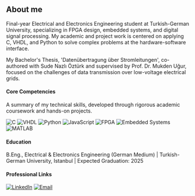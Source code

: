 ## About me

Final-year Electrical and Electronics Engineering student at Turkish-German University, specializing in FPGA design, embedded systems, and digital signal processing. My academic and project work is centered on applying C, VHDL, and Python to solve complex problems at the hardware-software interface.   

My Bachelor's Thesis, 'Datenübertragung über Stromleitungen', co-authored with Sude Nazlı Öztürk and supervised by Prof. Dr. Mukden Uğur, focused on the challenges of data transmission over low-voltage electrical grids.

#### Core Competencies
A summary of my technical skills, developed through rigorous academic coursework and hands-on projects.   

<p align="left">
<img src="https://img.shields.io/badge/C-A8B9CC?style=for-the-badge&logo=c&logoColor=white" alt="C"/>
<img src="https://img.shields.io/badge/VHDL-0078D7?style=for-the-badge" alt="VHDL"/>
<img src="https://img.shields.io/badge/Python-3776AB?style=for-the-badge&logo=python&logoColor=white" alt="Python"/>
<img src="https://img.shields.io/badge/JavaScript-F7DF1E?style=for-the-badge&logo=javascript&logoColor=black" alt="JavaScript"/>



<img src="https://img.shields.io/badge/FPGA-DA1B2B?style=for-the-badge" alt="FPGA"/>
<img src="https://img.shields.io/badge/Embedded%20Systems-00599C?style=for-the-badge" alt="Embedded Systems"/>
<img src="https://img.shields.io/badge/MATLAB-0076A8?style=for-the-badge&logo=mathworks&logoColor=white" alt="MATLAB"/>
</p>

#### Education
B.Eng., Electrical & Electronics Engineering (German Medium) | Turkish-German University, Istanbul | Expected Graduation: 2025    

#### Professional Links
<p align="left">
<a href="https://linkedin.com/in/alperen-oncul" target="_blank"><img src="https://img.shields.io/badge/LinkedIn-0077B5?style=for-the-badge&logo=linkedin&logoColor=white" alt="LinkedIn"/></a>
<a href="mailto:alperen.oncul@ieee.com"><img src="https://img.shields.io/badge/Email-D14836?style=for-the-badge&logo=gmail&logoColor=white" alt="Email"/></a>
</p>
